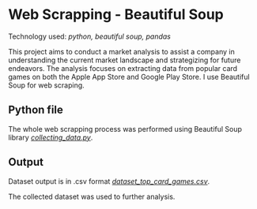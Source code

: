 # Web Scrapping - Beautiful Soup

Technology used: *python, beautiful soup, pandas*

This project aims to conduct a market analysis to assist a company in understanding the current market landscape and strategizing for future endeavors. The analysis focuses on extracting data from popular card games on both the Apple App Store and Google Play Store. I use Beautiful Soup for web scraping.

## Python file

The whole web scrapping process was performed using Beautiful Soup library [*collecting_data.py*](https://github.com/).


## Output

Dataset output is in .csv format [*dataset_top_card_games.csv*](https://github.com/.csv).

The collected dataset was used to further analysis. 

